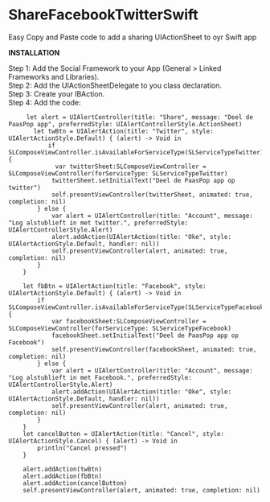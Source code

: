 # ShareFacebookTwitterSwift
Easy Copy and Paste code to add a sharing UIActionSheet to oyr Swift app


<b>INSTALLATION</b>

Step 1: Add the Social Framework to your App (General > Linked Frameworks and Libraries). <br>
Step 2: Add the UIActionSheetDelegate to you class declaration. <br>
Step 3: Create your IBAction. <br>
Step 4: Add the code: <br>

         let alert = UIAlertController(title: "Share", message: "Deel de PaasPop app", preferredStyle: UIAlertControllerStyle.ActionSheet)
           let twBtn = UIAlertAction(title: "Twitter", style: UIAlertActionStyle.Default) { (alert) -> Void in
               if SLComposeViewController.isAvailableForServiceType(SLServiceTypeTwitter){
                 var twitterSheet:SLComposeViewController = SLComposeViewController(forServiceType: SLServiceTypeTwitter)
                twitterSheet.setInitialText("Deel de PaasPop app op twitter")
                self.presentViewController(twitterSheet, animated: true, completion: nil)
            } else {
                var alert = UIAlertController(title: "Account", message: "Log alstublieft in met twitter.", preferredStyle: UIAlertControllerStyle.Alert)
                alert.addAction(UIAlertAction(title: "Oke", style: UIAlertActionStyle.Default, handler: nil))
                self.presentViewController(alert, animated: true, completion: nil)
            }
        }
    
        let fbBtn = UIAlertAction(title: "Facebook", style: UIAlertActionStyle.Default) { (alert) -> Void in
            if SLComposeViewController.isAvailableForServiceType(SLServiceTypeFacebook){
                var facebookSheet:SLComposeViewController = SLComposeViewController(forServiceType: SLServiceTypeFacebook)
                facebookSheet.setInitialText("Deel de PaasPop app op Facebook")
                self.presentViewController(facebookSheet, animated: true, completion: nil)
            } else {
                var alert = UIAlertController(title: "Account", message: "Log alstublieft in met Facebook.", preferredStyle: UIAlertControllerStyle.Alert)
                alert.addAction(UIAlertAction(title: "Oke", style: UIAlertActionStyle.Default, handler: nil))
                self.presentViewController(alert, animated: true, completion: nil)
            }
        }
        let cancelButton = UIAlertAction(title: "Cancel", style: UIAlertActionStyle.Cancel) { (alert) -> Void in
            println("Cancel pressed")
        }
        
        alert.addAction(twBtn)
        alert.addAction(fbBtn)
        alert.addAction(cancelButton)
        self.presentViewController(alert, animated: true, completion: nil)
